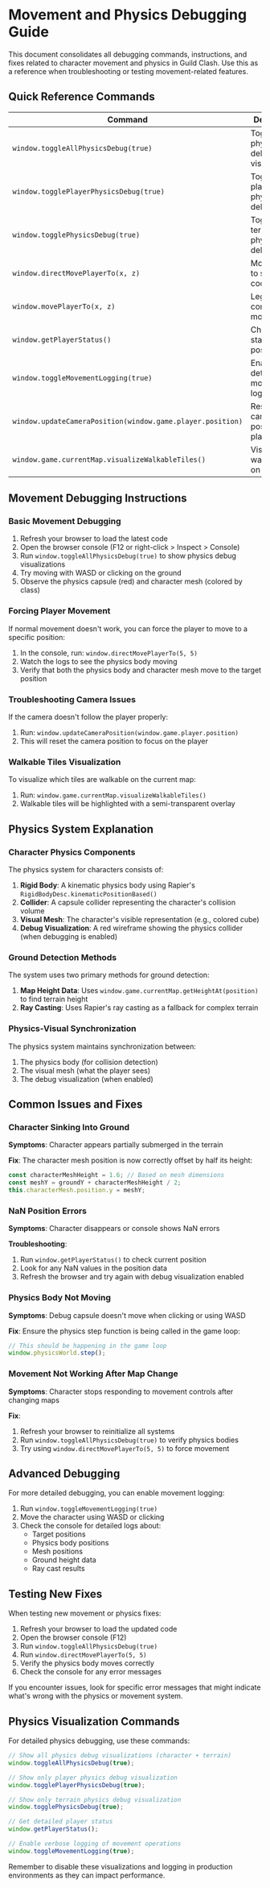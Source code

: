 # Movement and Physics Debugging Guide

This document consolidates all debugging commands, instructions, and fixes related to character movement and physics in Guild Clash. Use this as a reference when troubleshooting or testing movement-related features.

## Quick Reference Commands

| Command                                                    | Description                             |
| ---------------------------------------------------------- | --------------------------------------- |
| `window.toggleAllPhysicsDebug(true)`                       | Toggle all physics debug visualizations |
| `window.togglePlayerPhysicsDebug(true)`                    | Toggle only player physics debug        |
| `window.togglePhysicsDebug(true)`                          | Toggle only terrain physics debug       |
| `window.directMovePlayerTo(x, z)`                          | Move player to specific coordinates     |
| `window.movePlayerTo(x, z)`                                | Legacy command to move player           |
| `window.getPlayerStatus()`                                 | Check player status and position        |
| `window.toggleMovementLogging(true)`                       | Enable detailed movement logs           |
| `window.updateCameraPosition(window.game.player.position)` | Reset camera position to player         |
| `window.game.currentMap.visualizeWalkableTiles()`          | Visualize walkable tiles on the map     |

## Movement Debugging Instructions

### Basic Movement Debugging

1. Refresh your browser to load the latest code
2. Open the browser console (F12 or right-click > Inspect > Console)
3. Run `window.toggleAllPhysicsDebug(true)` to show physics debug visualizations
4. Try moving with WASD or clicking on the ground
5. Observe the physics capsule (red) and character mesh (colored by class)

### Forcing Player Movement

If normal movement doesn't work, you can force the player to move to a specific position:

1. In the console, run: `window.directMovePlayerTo(5, 5)`
2. Watch the logs to see the physics body moving
3. Verify that both the physics body and character mesh move to the target position

### Troubleshooting Camera Issues

If the camera doesn't follow the player properly:

1. Run: `window.updateCameraPosition(window.game.player.position)`
2. This will reset the camera position to focus on the player

### Walkable Tiles Visualization

To visualize which tiles are walkable on the current map:

1. Run: `window.game.currentMap.visualizeWalkableTiles()`
2. Walkable tiles will be highlighted with a semi-transparent overlay

## Physics System Explanation

### Character Physics Components

The physics system for characters consists of:

1. **Rigid Body**: A kinematic physics body using Rapier's `RigidBodyDesc.kinematicPositionBased()`
2. **Collider**: A capsule collider representing the character's collision volume
3. **Visual Mesh**: The character's visible representation (e.g., colored cube)
4. **Debug Visualization**: A red wireframe showing the physics collider (when debugging is enabled)

### Ground Detection Methods

The system uses two primary methods for ground detection:

1. **Map Height Data**: Uses `window.game.currentMap.getHeightAt(position)` to find terrain height
2. **Ray Casting**: Uses Rapier's ray casting as a fallback for complex terrain

### Physics-Visual Synchronization

The physics system maintains synchronization between:

1. The physics body (for collision detection)
2. The visual mesh (what the player sees)
3. The debug visualization (when enabled)

## Common Issues and Fixes

### Character Sinking Into Ground

**Symptoms**: Character appears partially submerged in the terrain

**Fix**: The character mesh position is now correctly offset by half its height:

```javascript
const characterMeshHeight = 1.6; // Based on mesh dimensions
const meshY = groundY + characterMeshHeight / 2;
this.characterMesh.position.y = meshY;
```

### NaN Position Errors

**Symptoms**: Character disappears or console shows NaN errors

**Troubleshooting**:

1. Run `window.getPlayerStatus()` to check current position
2. Look for any NaN values in the position data
3. Refresh the browser and try again with debug visualization enabled

### Physics Body Not Moving

**Symptoms**: Debug capsule doesn't move when clicking or using WASD

**Fix**: Ensure the physics step function is being called in the game loop:

```javascript
// This should be happening in the game loop
window.physicsWorld.step();
```

### Movement Not Working After Map Change

**Symptoms**: Character stops responding to movement controls after changing maps

**Fix**:

1. Refresh your browser to reinitialize all systems
2. Run `window.toggleAllPhysicsDebug(true)` to verify physics bodies
3. Try using `window.directMovePlayerTo(5, 5)` to force movement

## Advanced Debugging

For more detailed debugging, you can enable movement logging:

1. Run `window.toggleMovementLogging(true)`
2. Move the character using WASD or clicking
3. Check the console for detailed logs about:
   - Target positions
   - Physics body positions
   - Mesh positions
   - Ground height data
   - Ray cast results

## Testing New Fixes

When testing new movement or physics fixes:

1. Refresh your browser to load the updated code
2. Open the browser console (F12)
3. Run `window.toggleAllPhysicsDebug(true)`
4. Run `window.directMovePlayerTo(5, 5)`
5. Verify the physics body moves correctly
6. Check the console for any error messages

If you encounter issues, look for specific error messages that might indicate what's wrong with the physics or movement system.

## Physics Visualization Commands

For detailed physics debugging, use these commands:

```javascript
// Show all physics debug visualizations (character + terrain)
window.toggleAllPhysicsDebug(true);

// Show only player physics debug visualization
window.togglePlayerPhysicsDebug(true);

// Show only terrain physics debug visualization
window.togglePhysicsDebug(true);

// Get detailed player status
window.getPlayerStatus();

// Enable verbose logging of movement operations
window.toggleMovementLogging(true);
```

Remember to disable these visualizations and logging in production environments as they can impact performance.
